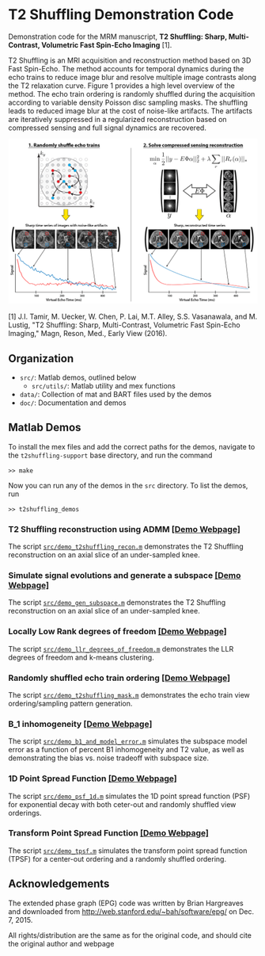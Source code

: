 # T2 Shuffling Demonstration Code
Demonstration code for the MRM manuscript,
__T2 Shuffling: Sharp, Multi-Contrast, Volumetric Fast Spin-Echo Imaging__ [1].

T2 Shuffling is an MRI acquisition and reconstruction method based on 3D Fast Spin-Echo. The method accounts for temporal
dynamics during the echo trains to reduce image blur and resolve multiple image contrasts along the T2 relaxation curve.
Figure 1 provides a high level overview of the method. The echo train ordering is randomly shuffled during the
acquisition according to variable density Poisson disc sampling masks. The shuffling leads to reduced image blur at the
cost of noise-like artifacts. The artifacts are iteratively suppressed in a regularized reconstruction based on
compressed sensing and full signal dynamics are recovered.

![](doc/images/t2shuffling-overview.png?raw=true)

[1] J.I. Tamir, M. Uecker, W. Chen, P. Lai, M.T. Alley, S.S. Vasanawala, and M. Lustig, "T2 Shuffling: Sharp,
Multi-Contrast, Volumetric Fast Spin-Echo Imaging," Magn, Reson, Med., Early View (2016).

## Organization
* `src/`: Matlab demos, outlined below
  * `src/utils/`: Matlab utility and mex functions
* `data/`: Collection of mat and BART files used by the demos
* `doc/`: Documentation and demos

## Matlab Demos
To install the mex files and add the correct paths for the demos,
navigate to the `t2shuffling-support` base directory, and run the command
```
>> make
```
Now you can run any of the demos in the `src` directory. To list the demos, run
```
>> t2shuffling_demos
```

### T2 Shuffling reconstruction using ADMM [[Demo Webpage]](http://jtamir.github.io/t2shuffling-support/doc/html/demo_t2shuffling_recon.html)
The script [`src/demo_t2shuffling_recon.m`](src/demo_t2shuffling_recon.m) demonstrates the T2 Shuffling reconstruction on an axial slice of an
under-sampled knee.

### Simulate signal evolutions and generate a subspace [[Demo Webpage]](http://jtamir.github.io/t2shuffling-support/doc/html/demo_gen_subspace.html)
The script [`src/demo_gen_subspace.m`](src/demo_gen_subspace.m) demonstrates the T2 Shuffling reconstruction on an axial slice of an
under-sampled knee.

### Locally Low Rank degrees of freedom [[Demo Webpage]](http://jtamir.github.io/t2shuffling-support/doc/html/demo_llr_degrees_of_freedom.html)
The script [`src/demo_llr_degrees_of_freedom.m`](src/demo_llr_degrees_of_freedom.m) demonstrates the LLR degrees of freedom and k-means clustering.

### Randomly shuffled echo train ordering [[Demo Webpage]](http://jtamir.github.io/t2shuffling-support/doc/html/demo_t2shuffling_mask.html)
The script [`src/demo_t2shuffling_mask.m`](src/demo_t2shuffling_mask.m) demonstrates the echo train view ordering/sampling pattern generation.

### B_1 inhomogeneity [[Demo Webpage]](http://jtamir.github.io/t2shuffling-support/doc/html/demo_b1_and_model_error.html)
The script [`src/demo_b1_and_model_error.m`](src/demo_b1_and_model_error.m) simulates the subspace model error as a function of percent B1 inhomogeneity and T2 value,
as well as demonstrating the bias vs. noise tradeoff with subspace size.

### 1D Point Spread Function [[Demo Webpage]](http://jtamir.github.io/t2shuffling-support/doc/html/demo_psf_1d.html)
The script [`src/demo_psf_1d.m`](src/demo_psf_1d.m) simulates the 1D point spread function (PSF) for exponential decay
with both ceter-out and randomly shuffled view orderings.

### Transform Point Spread Function [[Demo Webpage]](http://jtamir.github.io/t2shuffling-support/doc/html/demo_tpsf.html)
The script [`src/demo_tpsf.m`](src/demo_tpsf.m) simulates the transform point spread function (TPSF) for a center-out
ordering and a randomly shuffled ordering.


## Acknowledgements
The extended phase graph (EPG) code
was written by Brian Hargreaves and downloaded
from http://web.stanford.edu/~bah/software/epg/
on Dec. 7, 2015.

All rights/distribution are the same as for the original code,
and should cite the original author and webpage
